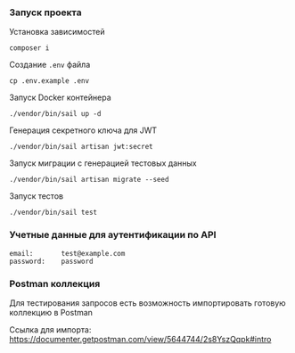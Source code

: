 ### Запуск проекта

Установка зависимостей
```
composer i
```

Создание `.env` файла
```
cp .env.example .env
```

Запуск Docker контейнера
```
./vendor/bin/sail up -d
```

Генерация секретного ключа для JWT
```
./vendor/bin/sail artisan jwt:secret
```

Запуск миграции с генерацией тестовых данных
```
./vendor/bin/sail artisan migrate --seed
```

Запуск тестов
```
./vendor/bin/sail test
```

### Учетные данные для аутентификации по API

```
email:       test@example.com
password:    password
```

### Postman коллекция
Для тестирования запросов есть возможность импортировать готовую коллекцию в Postman

Ссылка для импорта:
https://documenter.getpostman.com/view/5644744/2s8YszQqpk#intro
